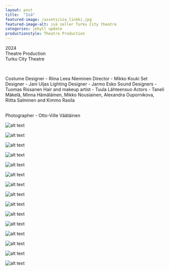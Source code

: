 ```yaml
---
layout: post
title:  "Isä"
featured-image: /assets/isa_linkki.jpg
featured-image-alt: isä zeller Turku City theatre
categories: jekyll update
productionstyle: Theatre Production
---
```

  2024  
  Theatre Production  
  Turku City Theatre  
  
  <br/>
<p></p>
  Costume Designer - Riina Leea Nieminen  
  Director - Mikko Kouki  
  Set Designer - Jani Uljas  
  Lighting Designer - Jarmo Esko  
  Sound Designers - Tuomas Rissanen     
  Hair and makeup artist - Tuula Lähteensuo  
  Actors - Taneli Mäkelä, Minna Hämäläinen, Mikko Nousiainen, Alexandra Oupornikova, Riitta Salminen and Kimmo Rasila     
  <br/>

<div class="post-text-alone">  

</div>  
<p></p>
  
  <br/>
  Photographer - Otto-Ville Väätäinen


  ![alt text](/assets/projects/isa1.jpg) 

  ![alt text](/assets/projects/isa2.jpg)  

  ![alt text](/assets/projects/isa4.jpg)  

  ![alt text](/assets/projects/isa44.jpg)  

  ![alt text](/assets/projects/isa5.jpg)  

  ![alt text](/assets/projects/isa3.jpg)  

  ![alt text](/assets/projects/isa55.jpg)  

  ![alt text](/assets/projects/isa6.jpg)  

  ![alt text](/assets/projects/isa7.jpg)  

  ![alt text](/assets/projects/isa8.jpg)  

  ![alt text](/assets/projects/isa9.jpg)  

  ![alt text](/assets/projects/isa10.jpg)  

  ![alt text](/assets/projects/isa11.jpg)  

  ![alt text](/assets/projects/isa12.jpg)  

  ![alt text](/assets/projects/isa13.jpg)  


  